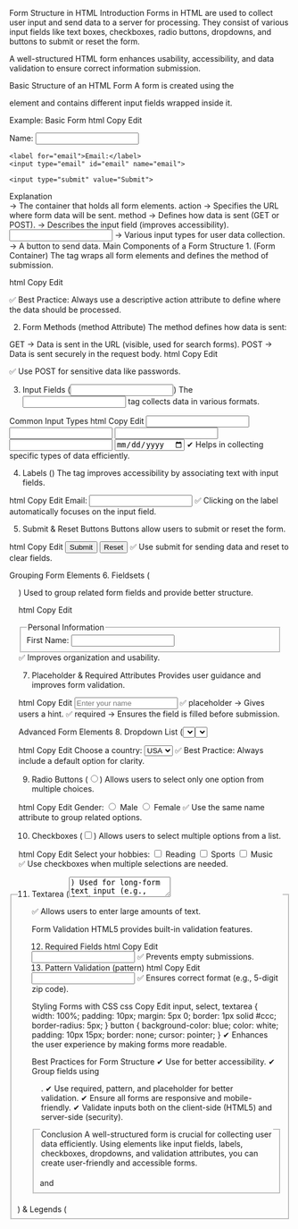Form Structure in HTML
Introduction
Forms in HTML are used to collect user input and send data to a server for processing. They consist of various input fields like text boxes, checkboxes, radio buttons, dropdowns, and buttons to submit or reset the form.

A well-structured HTML form enhances usability, accessibility, and data validation to ensure correct information submission.

Basic Structure of an HTML Form
A form is created using the <form> element and contains different input fields wrapped inside it.

Example: Basic Form
html
Copy
Edit
<form action="/submit" method="POST">
    <label for="name">Name:</label>
    <input type="text" id="name" name="name">
    
    <label for="email">Email:</label>
    <input type="email" id="email" name="email">

    <input type="submit" value="Submit">
</form>
Explanation
<form> → The container that holds all form elements.
action → Specifies the URL where form data will be sent.
method → Defines how data is sent (GET or POST).
<label> → Describes the input field (improves accessibility).
<input> → Various input types for user data collection.
<submit> → A button to send data.
Main Components of a Form Structure
1. <form> (Form Container)
The <form> tag wraps all form elements and defines the method of submission.

html
Copy
Edit
<form action="/submit" method="POST">
    <!-- Form elements go here -->
</form>
✅ Best Practice: Always use a descriptive action attribute to define where the data should be processed.

2. Form Methods (method Attribute)
The method defines how data is sent:

GET → Data is sent in the URL (visible, used for search forms).
POST → Data is sent securely in the request body.
html
Copy
Edit
<form action="/search" method="GET"> <!-- Data appears in the URL -->
<form action="/register" method="POST"> <!-- Data is hidden in the request -->
✅ Use POST for sensitive data like passwords.

3. Input Fields (<input>)
The <input> tag collects data in various formats.

Common Input Types
html
Copy
Edit
<input type="text" name="username">    <!-- Text input -->
<input type="password" name="password"> <!-- Password field -->
<input type="email" name="email">      <!-- Email validation -->
<input type="number" name="age">       <!-- Number input -->
<input type="date" name="dob">         <!-- Date picker -->
✔ Helps in collecting specific types of data efficiently.

4. Labels (<label>)
The <label> tag improves accessibility by associating text with input fields.

html
Copy
Edit
<label for="email">Email:</label>
<input type="email" id="email" name="email">
✅ Clicking on the label automatically focuses on the input field.

5. Submit & Reset Buttons
Buttons allow users to submit or reset the form.

html
Copy
Edit
<input type="submit" value="Submit">  <!-- Sends data -->
<input type="reset" value="Reset">    <!-- Clears inputs -->
✅ Use submit for sending data and reset to clear fields.

Grouping Form Elements
6. Fieldsets (<fieldset>) & Legends (<legend>)
Used to group related form fields and provide better structure.

html
Copy
Edit
<fieldset>
    <legend>Personal Information</legend>
    <label for="fname">First Name:</label>
    <input type="text" id="fname" name="fname">
</fieldset>
✅ Improves organization and usability.

7. Placeholder & Required Attributes
Provides user guidance and improves form validation.

html
Copy
Edit
<input type="text" placeholder="Enter your name" required>
✅ placeholder → Gives users a hint.
✅ required → Ensures the field is filled before submission.

Advanced Form Elements
8. Dropdown List (<select>)
A <select> element allows users to choose from predefined options.

html
Copy
Edit
<label for="country">Choose a country:</label>
<select id="country" name="country">
    <option value="us">USA</option>
    <option value="uk">UK</option>
    <option value="in">India</option>
</select>
✅ Best Practice: Always include a default option for clarity.

9. Radio Buttons (<input type="radio">)
Allows users to select only one option from multiple choices.

html
Copy
Edit
<label>Gender:</label>
<input type="radio" name="gender" value="male"> Male
<input type="radio" name="gender" value="female"> Female
✅ Use the same name attribute to group related options.

10. Checkboxes (<input type="checkbox">)
Allows users to select multiple options from a list.

html
Copy
Edit
<label>Select your hobbies:</label>
<input type="checkbox" name="hobby" value="reading"> Reading
<input type="checkbox" name="hobby" value="sports"> Sports
<input type="checkbox" name="hobby" value="music"> Music
✅ Use checkboxes when multiple selections are needed.

11. Textarea (<textarea>)
Used for long-form text input (e.g., feedback, comments).

html
Copy
Edit
<textarea name="message" rows="4" cols="50"></textarea>
✅ Allows users to enter large amounts of text.

Form Validation
HTML5 provides built-in validation features.

12. Required Fields
html
Copy
Edit
<input type="text" name="username" required>
✅ Prevents empty submissions.

13. Pattern Validation (pattern)
html
Copy
Edit
<input type="text" name="zipcode" pattern="[0-9]{5}" title="Enter a 5-digit zip code">
✅ Ensures correct format (e.g., 5-digit zip code).

Styling Forms with CSS
css
Copy
Edit
input, select, textarea {
    width: 100%;
    padding: 10px;
    margin: 5px 0;
    border: 1px solid #ccc;
    border-radius: 5px;
}
button {
    background-color: blue;
    color: white;
    padding: 10px 15px;
    border: none;
    cursor: pointer;
}
✔ Enhances the user experience by making forms more readable.

Best Practices for Form Structure
✔ Use <label> for better accessibility.
✔ Group fields using <fieldset> and <legend>.
✔ Use required, pattern, and placeholder for better validation.
✔ Ensure all forms are responsive and mobile-friendly.
✔ Validate inputs both on the client-side (HTML5) and server-side (security).

Conclusion
A well-structured form is crucial for collecting user data efficiently. Using elements like input fields, labels, checkboxes, dropdowns, and validation attributes, you can create user-friendly and accessible forms.